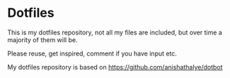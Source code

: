 # Dotfiles

This is my dotfiles repository, not all my files are included, but over time a majority of them will be.

Please reuse, get inspired, comment if you have input etc.

My dotfiles repository is based on https://github.com/anishathalye/dotbot
